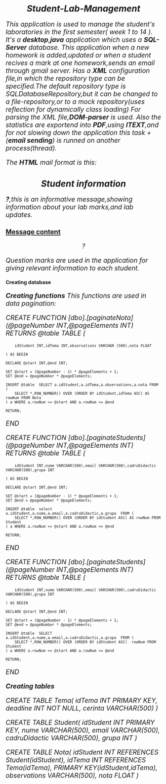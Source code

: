 # Student-Lab-Management

This application is used to manage the student's laboratories in the first semester( week 1 to 14 ).
It's a **desktop**,**java** application which uses a **SQL-Server** database.
This application when a new homework is added,updated or when a student recives a mark at one homework,sends an email through gmail server.
Has a **XML** configuration file,in which the repository type can be specified.The default repository type is SQLDatabaseRepository,but it can be changed to a file-repository,or to a mock repository(uses reflection for dynamically class loading)
For parsing the XML file,**DOM-parser** is used.
Also the statistics are exportend into **PDF**,using **ITEXT**,and for not slowing down the application this task + (**email sending**) is runned on another process(thread).

The **HTML** mail format is this:

<html>
    <head>
        <style>
             h1{
                font-size:200%;
                font-style:italic;
                text-align:center;
             }
             p{
               font-size:150%;
               font-style:italic;
             }
             h2{
                text-decoration:underline;
                text-align:left;
                font-size:150%;
             }
        </style>
    </head>
    <body>
        <h1>Student information</h1>
        <p><strong>?</strong>,this is an informative message,showing information about your lab marks,and lab updates.</p>
        <h2> Message content </h2>
        <p align="center" style="font-size:150%;font-style:italic;">?</p>
    </body>
</html>

Question marks are used in the application for giving relevant information to each student.

### Creating database

**Creating functions**
This functions are used in data pagination:

CREATE FUNCTION [dbo].[paginateNota](@pageNumber INT,@pageElements INT) RETURNS @table TABLE (

		idStudent INT,idTema INT,observations VARCHAR (500),nota FLOAT

	) AS BEGIN

	DECLARE @start INT,@end INT;

	SET @start = (@pageNumber - 1) * @pageElements + 1;
	SET @end = @pageNumber * @pageElements;

	INSERT @table  SELECT a.idStudent,a.idTema,a.observations,a.nota FROM  (
		SELECT *,ROW_NUMBER() OVER (ORDER BY idStudent,idTema ASC) AS rowNum FROM Nota
	) a WHERE a.rowNum >= @start AND a.rowNum <= @end

	RETURN;
END


CREATE FUNCTION [dbo].[paginateStudents](@pageNumber INT,@pageElements INT) RETURNS @table TABLE (

		idStudent INT,nume VARCHAR(500),email VARCHAR(500),cadruDidactic VARCHAR(500),grupa INT

	) AS BEGIN

	DECLARE @start INT,@end INT;

	SET @start = (@pageNumber - 1) * @pageElements + 1;
	SET @end = @pageNumber * @pageElements;

	INSERT @table  select a.idStudent,a.nume,a.email,a.cadruDidactic,a.grupa  FROM (
		SELECT *,ROW_NUMBER() OVER (ORDER BY idStudent ASC) AS rowNum FROM Student
	) a WHERE a.rowNum >= @start AND a.rowNum <= @end

	RETURN;
END

CREATE FUNCTION [dbo].[paginateStudents](@pageNumber INT,@pageElements INT) RETURNS @table TABLE (

		idStudent INT,nume VARCHAR(500),email VARCHAR(500),cadruDidactic VARCHAR(500),grupa INT

	) AS BEGIN

	DECLARE @start INT,@end INT;

	SET @start = (@pageNumber - 1) * @pageElements + 1;
	SET @end = @pageNumber * @pageElements;

	INSERT @table  SELECT a.idStudent,a.nume,a.email,a.cadruDidactic,a.grupa  FROM (
		SELECT *,ROW_NUMBER() OVER (ORDER BY idStudent ASC)  rowNum FROM  Student
	) a WHERE a.rowNum >= @start AND a.rowNum <= @end

	RETURN;
  
END

**Creating tables**

CREATE TABLE Tema(
  idTema INT PRIMARY KEY,
  deadline INT NOT NULL,
  cerinta VARCHAR(500)
)


CREATE TABLE Student(
    idStudent INT PRIMARY KEY,
    nume VARCHAR(500),
    email VARCHAR(500),
    cadruDidactic VARCHAR(500),
    grupa INT
)


CREATE TABLE Nota(
  idStudent INT REFERENCES Student(idStudent),
  idTema INT REFERENCES Tema(idTema),
  PRIMARY KEY(idStudent,idTema),
  observations VARCHAR(500),
  nota FLOAT
)






